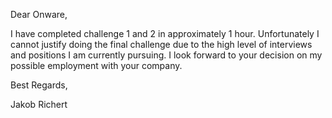 Dear Onware, 

I have completed challenge 1 and 2 in approximately 1 hour. Unfortunately I cannot justify doing the final challenge due to the high level of interviews and positions I am currently pursuing. I look forward to your decision on my possible employment with your company.

Best Regards, 

Jakob Richert